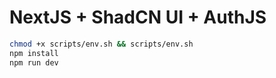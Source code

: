 # NextJS + ShadCN UI + AuthJS

```sh
chmod +x scripts/env.sh && scripts/env.sh
npm install
npm run dev
```
